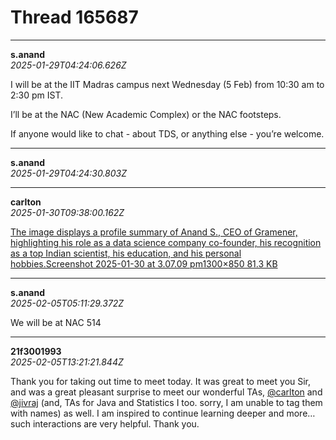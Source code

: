 # Thread 165687


---
**s.anand**  
*2025-01-29T04:24:06.626Z*


I will be at the IIT Madras campus next Wednesday (5 Feb) from 10:30 am to 2:30 pm IST.

I’ll be at the NAC (New Academic Complex) or the NAC footsteps.

If anyone would like to chat - about TDS, or anything else - you’re welcome.




---
**s.anand**  
*2025-01-29T04:24:30.803Z*







---
**carlton**  
*2025-01-30T09:38:00.162Z*


[The image displays a profile summary of Anand S., CEO of Gramener, highlighting his role as a data science company co-founder, his recognition as a top Indian scientist, his education, and his personal hobbies.Screenshot 2025-01-30 at 3.07.09 pm1300×850 81.3 KB](https://europe1.discourse-cdn.com/flex013/uploads/iitm/original/3X/3/c/3c4a546e7bae08a17f873f828185df45aa57f717.png "Screenshot 2025-01-30 at 3.07.09 pm")




---
**s.anand**  
*2025-02-05T05:11:29.372Z*


We will be at NAC 514




---
**21f3001993**  
*2025-02-05T13:21:21.844Z*


Thank you for taking out time to meet today. It was great to meet you Sir, and was a great pleasant surprise to meet our wonderful TAs, [@carlton](/u/carlton) and [@jivraj](/u/jivraj) (and, TAs for Java and Statistics I too. sorry, I am unable to tag them with names) as well. I am inspired to continue learning deeper and more… such interactions are very helpful. Thank you.


